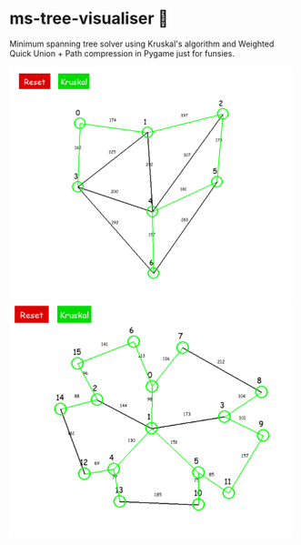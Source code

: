 # ms-tree-visualiser 🌳
Minimum spanning tree solver using Kruskal's algorithm and Weighted Quick Union + Path compression in Pygame just for funsies.

<img src="https://github.com/JamesHarcourt7/ms-tree-visualiser/blob/main/resources/mstree.PNG" width="500">
<img src="https://github.com/JamesHarcourt7/ms-tree-visualiser/blob/main/resources/mstree2.PNG" width="500">
